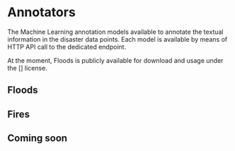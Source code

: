 # Annotators

The Machine Learning annotation models available to annotate the textual information in the disaster data points.
Each model is available by means of HTTP API call to the dedicated endpoint.

At the moment, Floods is publicly available for download and usage under the [] license.

## Floods


## Fires


## Coming soon
